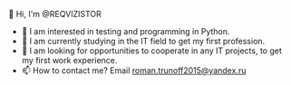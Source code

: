 👋 Hi, I'm @REQVIZISTOR
- 👀 I am interested in testing and programming in Python.
- 🌱 I am currently studying in the IT field to get my first profession.
- 💞 ️I am looking for opportunities to cooperate in any IT projects, to get my first work experience.
- 📫 How to contact me? Email roman.trunoff2015@yandex.ru

<!---
REQVIZISTOR/REQVIZISTOR is a ✨ special ✨ repository because its `README.md` (this file) appears on your GitHub profile.
You can click the Preview link to take a look at your changes.
--->
